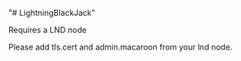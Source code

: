 "# LightningBlackJack" 

Requires a LND node 

Please add tls.cert and admin.macaroon from your lnd node. 
